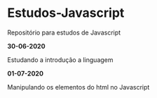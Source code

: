 # Estudos-Javascript
Repositório para estudos de Javascript

**30-06-2020**

Estudando a introdução a linguagem

**01-07-2020**

Manipulando os elementos do html no Javascript
